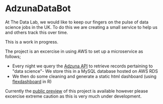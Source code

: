 # AdzunaDataBot

At The Data Lab, we would like to keep our fingers on the pulse of data science jobs in the UK. To do this we are creating a small service to help us and others track this over time.

This is a work in progress.

The project is an excercise in using AWS to set up a microservice as follows;
- Every night we query the [Adzuna API](https://developer.adzuna.com/) to retrieve records pertaining to "data science"- We store this in a MySQL database hosted on AWS RDS
- We then do some cleaning and generate a static html dashboard (using [flexdashboard](http://rmarkdown.rstudio.com/flexdashboard/) in R) 

Currently the [public preview](https://s3-eu-west-1.amazonaws.com/adzunadata/dashboard/AdzunaFlexDashboard.html) of this project is available however please excercise extreme caution as this is very much under development.
